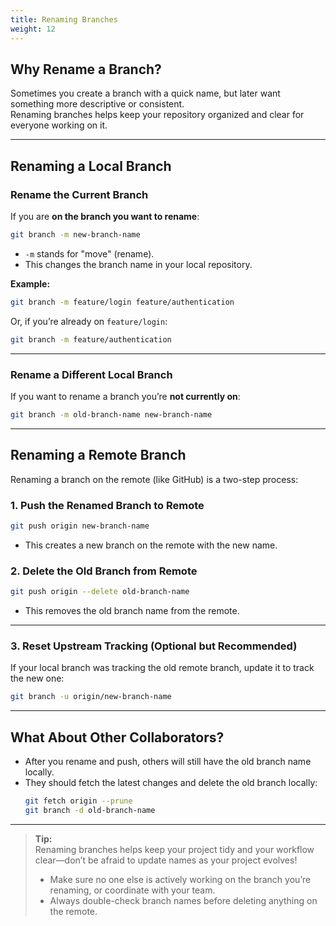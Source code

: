 ```yaml
---
title: Renaming Branches
weight: 12
---
```


## Why Rename a Branch?

Sometimes you create a branch with a quick name, but later want something more descriptive or consistent.  
Renaming branches helps keep your repository organized and clear for everyone working on it.

---

## Renaming a Local Branch

### Rename the Current Branch

If you are **on the branch you want to rename**:

```bash
git branch -m new-branch-name
```
- `-m` stands for "move" (rename).
- This changes the branch name in your local repository.

**Example:**
```bash
git branch -m feature/login feature/authentication
```
Or, if you’re already on `feature/login`:
```bash
git branch -m feature/authentication
```

---

### Rename a Different Local Branch

If you want to rename a branch you’re **not currently on**:

```bash
git branch -m old-branch-name new-branch-name
```

---

## Renaming a Remote Branch

Renaming a branch on the remote (like GitHub) is a two-step process:

### 1. Push the Renamed Branch to Remote

```bash
git push origin new-branch-name
```
- This creates a new branch on the remote with the new name.

### 2. Delete the Old Branch from Remote

```bash
git push origin --delete old-branch-name
```
- This removes the old branch name from the remote.

---

### 3. Reset Upstream Tracking (Optional but Recommended)

If your local branch was tracking the old remote branch, update it to track the new one:

```bash
git branch -u origin/new-branch-name
```

---

## What About Other Collaborators?

- After you rename and push, others will still have the old branch name locally.
- They should fetch the latest changes and delete the old branch locally:
  ```bash
  git fetch origin --prune
  git branch -d old-branch-name
  ```

---

> **Tip:**  
> Renaming branches helps keep your project tidy and your workflow clear—don’t be afraid to update names as your project evolves!
> - Make sure no one else is actively working on the branch you’re renaming, or coordinate with your team.
> - Always double-check branch names before deleting anything on the remote.
